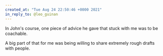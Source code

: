 ```yaml
---
created_at: "Tue Aug 24 22:50:46 +0000 2021"
in_reply_to: @leo_guinan
---
```


In John's course, one piece of advice he gave that stuck with me was to be coachable.

A big part of that for me was being willing to share extremely rough drafts with people.